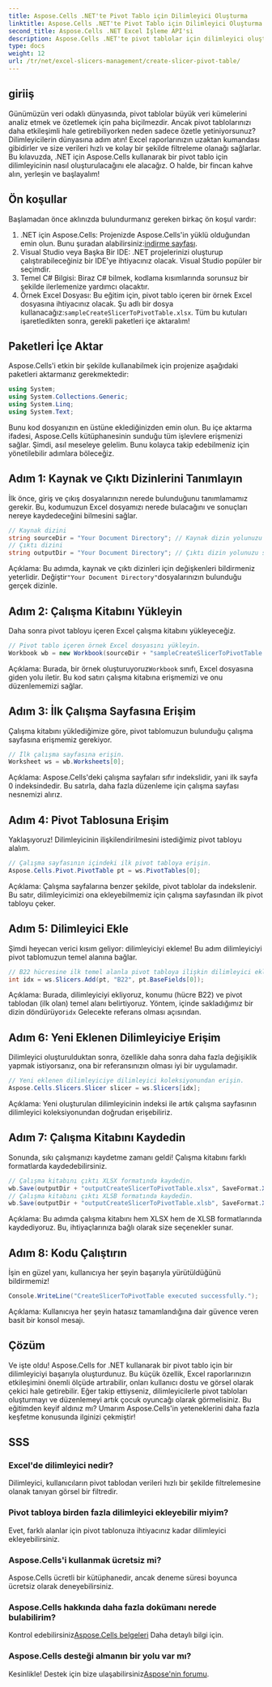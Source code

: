 ```yaml
---
title: Aspose.Cells .NET'te Pivot Tablo için Dilimleyici Oluşturma
linktitle: Aspose.Cells .NET'te Pivot Tablo için Dilimleyici Oluşturma
second_title: Aspose.Cells .NET Excel İşleme API'si
description: Aspose.Cells .NET'te pivot tablolar için dilimleyici oluşturmayı adım adım kılavuzumuzla öğrenin. Excel raporlarınızı geliştirin.
type: docs
weight: 12
url: /tr/net/excel-slicers-management/create-slicer-pivot-table/
---
```

## giriiş
Günümüzün veri odaklı dünyasında, pivot tablolar büyük veri kümelerini analiz etmek ve özetlemek için paha biçilmezdir. Ancak pivot tablolarınızı daha etkileşimli hale getirebiliyorken neden sadece özetle yetiniyorsunuz? Dilimleyicilerin dünyasına adım atın! Excel raporlarınızın uzaktan kumandası gibidirler ve size verileri hızlı ve kolay bir şekilde filtreleme olanağı sağlarlar. Bu kılavuzda, .NET için Aspose.Cells kullanarak bir pivot tablo için dilimleyicinin nasıl oluşturulacağını ele alacağız. O halde, bir fincan kahve alın, yerleşin ve başlayalım!
## Ön koşullar
Başlamadan önce aklınızda bulundurmanız gereken birkaç ön koşul vardır:
1.  .NET için Aspose.Cells: Projenizde Aspose.Cells'in yüklü olduğundan emin olun. Bunu şuradan alabilirsiniz:[indirme sayfası](https://releases.aspose.com/cells/net/).
2. Visual Studio veya Başka Bir IDE: .NET projelerinizi oluşturup çalıştırabileceğiniz bir IDE'ye ihtiyacınız olacak. Visual Studio popüler bir seçimdir.
3. Temel C# Bilgisi: Biraz C# bilmek, kodlama kısımlarında sorunsuz bir şekilde ilerlemenize yardımcı olacaktır.
4. Örnek Excel Dosyası: Bu eğitim için, pivot tablo içeren bir örnek Excel dosyasına ihtiyacınız olacak. Şu adlı bir dosya kullanacağız:`sampleCreateSlicerToPivotTable.xlsx`.
Tüm bu kutuları işaretledikten sonra, gerekli paketleri içe aktaralım!
## Paketleri İçe Aktar
Aspose.Cells'i etkin bir şekilde kullanabilmek için projenize aşağıdaki paketleri aktarmanız gerekmektedir:
```csharp
using System;
using System.Collections.Generic;
using System.Linq;
using System.Text;
```
Bunu kod dosyanızın en üstüne eklediğinizden emin olun. Bu içe aktarma ifadesi, Aspose.Cells kütüphanesinin sunduğu tüm işlevlere erişmenizi sağlar.
Şimdi, asıl meseleye gelelim. Bunu kolayca takip edebilmeniz için yönetilebilir adımlara böleceğiz. 
## Adım 1: Kaynak ve Çıktı Dizinlerini Tanımlayın
İlk önce, giriş ve çıkış dosyalarınızın nerede bulunduğunu tanımlamamız gerekir. Bu, kodumuzun Excel dosyamızı nerede bulacağını ve sonuçları nereye kaydedeceğini bilmesini sağlar.
```csharp
// Kaynak dizini
string sourceDir = "Your Document Directory"; // Kaynak dizin yolunuzu sağlayın
// Çıktı dizini
string outputDir = "Your Document Directory"; // Çıktı dizin yolunuzu sağlayın
```
 Açıklama: Bu adımda, kaynak ve çıktı dizinleri için değişkenleri bildirmeniz yeterlidir. Değiştir`"Your Document Directory"`dosyalarınızın bulunduğu gerçek dizinle.
## Adım 2: Çalışma Kitabını Yükleyin
Daha sonra pivot tabloyu içeren Excel çalışma kitabını yükleyeceğiz. 
```csharp
// Pivot tablo içeren örnek Excel dosyasını yükleyin.
Workbook wb = new Workbook(sourceDir + "sampleCreateSlicerToPivotTable.xlsx");
```
 Açıklama: Burada, bir örnek oluşturuyoruz`Workbook` sınıfı, Excel dosyasına giden yolu iletir. Bu kod satırı çalışma kitabına erişmemizi ve onu düzenlememizi sağlar.
## Adım 3: İlk Çalışma Sayfasına Erişim
Çalışma kitabını yüklediğimize göre, pivot tablomuzun bulunduğu çalışma sayfasına erişmemiz gerekiyor.
```csharp
// İlk çalışma sayfasına erişin.
Worksheet ws = wb.Worksheets[0];
```
Açıklama: Aspose.Cells'deki çalışma sayfaları sıfır indekslidir, yani ilk sayfa 0 indeksindedir. Bu satırla, daha fazla düzenleme için çalışma sayfası nesnemizi alırız.
## Adım 4: Pivot Tablosuna Erişim
Yaklaşıyoruz! Dilimleyicinin ilişkilendirilmesini istediğimiz pivot tabloyu alalım.
```csharp
// Çalışma sayfasının içindeki ilk pivot tabloya erişin.
Aspose.Cells.Pivot.PivotTable pt = ws.PivotTables[0];
```
Açıklama: Çalışma sayfalarına benzer şekilde, pivot tablolar da indekslenir. Bu satır, dilimleyicimizi ona ekleyebilmemiz için çalışma sayfasından ilk pivot tabloyu çeker.
## Adım 5: Dilimleyici Ekle
Şimdi heyecan verici kısım geliyor: dilimleyiciyi ekleme! Bu adım dilimleyiciyi pivot tablomuzun temel alanına bağlar.
```csharp
// B22 hücresine ilk temel alanla pivot tabloya ilişkin dilimleyici ekleyin.
int idx = ws.Slicers.Add(pt, "B22", pt.BaseFields[0]);
```
 Açıklama: Burada, dilimleyiciyi ekliyoruz, konumu (hücre B22) ve pivot tablodan (ilk olan) temel alanı belirtiyoruz. Yöntem, içinde sakladığımız bir dizin döndürüyor`idx` Gelecekte referans olması açısından.
## Adım 6: Yeni Eklenen Dilimleyiciye Erişim
Dilimleyici oluşturulduktan sonra, özellikle daha sonra daha fazla değişiklik yapmak istiyorsanız, ona bir referansınızın olması iyi bir uygulamadır.
```csharp
// Yeni eklenen dilimleyiciye dilimleyici koleksiyonundan erişin.
Aspose.Cells.Slicers.Slicer slicer = ws.Slicers[idx];
```
Açıklama: Yeni oluşturulan dilimleyicinin indeksi ile artık çalışma sayfasının dilimleyici koleksiyonundan doğrudan erişebiliriz.
## Adım 7: Çalışma Kitabını Kaydedin
Sonunda, sıkı çalışmanızı kaydetme zamanı geldi! Çalışma kitabını farklı formatlarda kaydedebilirsiniz.
```csharp
// Çalışma kitabını çıktı XLSX formatında kaydedin.
wb.Save(outputDir + "outputCreateSlicerToPivotTable.xlsx", SaveFormat.Xlsx);
// Çalışma kitabını çıktı XLSB formatında kaydedin.
wb.Save(outputDir + "outputCreateSlicerToPivotTable.xlsb", SaveFormat.Xlsb);
```
Açıklama: Bu adımda çalışma kitabını hem XLSX hem de XLSB formatlarında kaydediyoruz. Bu, ihtiyaçlarınıza bağlı olarak size seçenekler sunar.
## Adım 8: Kodu Çalıştırın
İşin en güzel yanı, kullanıcıya her şeyin başarıyla yürütüldüğünü bildirmemiz!
```csharp
Console.WriteLine("CreateSlicerToPivotTable executed successfully.");
```
Açıklama: Kullanıcıya her şeyin hatasız tamamlandığına dair güvence veren basit bir konsol mesajı.
## Çözüm
Ve işte oldu! Aspose.Cells for .NET kullanarak bir pivot tablo için bir dilimleyiciyi başarıyla oluşturdunuz. Bu küçük özellik, Excel raporlarınızın etkileşimini önemli ölçüde artırabilir, onları kullanıcı dostu ve görsel olarak çekici hale getirebilir.
Eğer takip ettiyseniz, dilimleyicilerle pivot tabloları oluşturmayı ve düzenlemeyi artık çocuk oyuncağı olarak görmelisiniz. Bu eğitimden keyif aldınız mı? Umarım Aspose.Cells'in yeteneklerini daha fazla keşfetme konusunda ilginizi çekmiştir!
## SSS
### Excel'de dilimleyici nedir?
Dilimleyici, kullanıcıların pivot tablodan verileri hızlı bir şekilde filtrelemesine olanak tanıyan görsel bir filtredir.
### Pivot tabloya birden fazla dilimleyici ekleyebilir miyim?
Evet, farklı alanlar için pivot tablonuza ihtiyacınız kadar dilimleyici ekleyebilirsiniz.
### Aspose.Cells'i kullanmak ücretsiz mi?
Aspose.Cells ücretli bir kütüphanedir, ancak deneme süresi boyunca ücretsiz olarak deneyebilirsiniz.
### Aspose.Cells hakkında daha fazla dokümanı nerede bulabilirim?
 Kontrol edebilirsiniz[Aspose.Cells belgeleri](https://reference.aspose.com/cells/net/) Daha detaylı bilgi için.
### Aspose.Cells desteği almanın bir yolu var mı?
 Kesinlikle! Destek için bize ulaşabilirsiniz[Aspose'nin forumu](https://forum.aspose.com/c/cells/9).